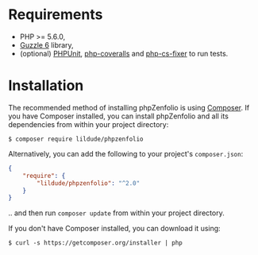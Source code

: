 # Requirements

* PHP >= 5.6.0,
* [Guzzle 6](https://github.com/guzzle/guzzle) library,
* (optional) [PHPUnit](https://phpunit.de/), [php-coveralls](https://github.com/php-coveralls/php-coveralls) and [php-cs-fixer](https://cs.sensiolabs.org/) to run tests.

# Installation

The recommended method of installing phpZenfolio is using [Composer](https://getcomposer.org). If you have Composer installed, you can install phpZenfolio and all its dependencies from within your project directory:

    $ composer require lildude/phpzenfolio


Alternatively, you can add the following to your project's `composer.json`:

```json
{
    "require": {
        "lildude/phpzenfolio": "^2.0"
    }
}
```

.. and then run `composer update` from within your project directory.

If you don't have Composer installed, you can download it using:

    $ curl -s https://getcomposer.org/installer | php
